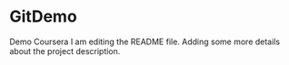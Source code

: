 # GitDemo
Demo Coursera
I am editing the README file. Adding some more details about the project description.
